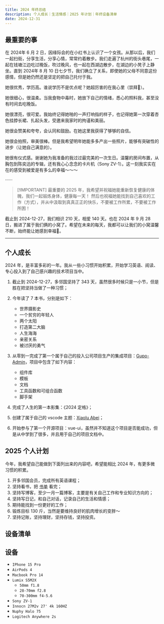 ```yaml
---
title: 2024 年终总结
description: 个人成长｜生活情感｜2025 年计划｜年终设备清单
date: 2024-12-31
---
```


## 最重要的事

在 2024年 6 月 2 日，因缘际会的在小红书上认识了一个女孩。从那以后，我们一起扫街，分享生活，分享心情，常常约着散步。我们走遍了杭州的街头巷尾，一起在钱塘江边吃过晚饭，吹过晚风，也一起在西湖边散步，在湖边的小凳子上静坐。直到 2024年 8 月 10 日七夕节，我们确立了关系，即使她的父母不同意这份感情，但是她仍然还是坚定的把自己托付于我。

她很优秀，学历高。谁说学历不是优点呢？她超厉害的在我心里（崇拜🤩）。

她很细心，很温柔。当我食物中毒时，她放下自己的情绪，悉心的照料我，甚至没有时间去吃晚饭。

她很漂亮，很可爱。我始终记得她啪的一声打响指的样子，也记得她第一次穿着杏色挂脖长裙、扎起头发，受邀来我家时的拘谨和美丽。

她很会赞美和夸夸，会认同和鼓励。在她这里我获得了够够的自信。

她很会拍照，审美很棒。但是我希望明年她能多多产出一些照片，能够有突破性的进步（让她自己满意的）。

她很有仪式感。谢谢她为我准备的我过过最完美的一次生日。温馨的房间布置，从胸包到陈奕迅的专辑，还有我心心念念的卡片机（Sony ZV-1）。这一刻我实实在在的感受到被爱是有多么的幸福～～～

······

> [!IMPORTANT] 最重要的
> 2025 年，我希望并祝福她能重新恢复健康的体魄，我们一起锻炼身体，健康每一天！
> 然后也祝福她能找到自己喜欢的工作（方式），并从中汲取到真真正正的快乐，不要被工作所累，不要被工作所困！

截止到 2024-12-27，我们相识 210 天，相爱 140 天。也在 2024 年 9 月 28 日，搬进了属于我们俩的小窝了。希望在未来的每天，我都可以让我们的小窝温馨不断，始终能让她感到幸福🥰。

---

## 个人成长

2024 年，是丰富多彩的一年。我从一些小习惯开始积累，开始学习英语、阅读、专心投入到了自己感兴趣的技术项目当中。

1. 截止到 2024-12-27，多邻国坚持了 343 天，虽然很多时候只是一小节，但是胜在把坚持当做了一种习惯；
2. 今年读了 7 本书，分别是如下：

   - 世界摄影史
   - 一个贫穷的年轻人
   - 两个太阳
   - 打造第二大脑
   - 人生海海
   - 亲密关系
   - 被讨厌的勇气

3. 从零到一完成了第一个属于自己的投入公司项目生产的集成项目：[Gupo-Admin](https://demo.group-ds.com/dev-business-kits-docs/)，项目中包含了如下内容：

   - 组件库
   - 模板
   - 文档
   - 工具函数和可组合函数
   - 脚手架

4. 完成了人生的第一本影集：《2024 定格》；
5. 创建了属于自己的 vscode 主题：[Xiaolu Abei](https://marketplace.visualstudio.com/items?itemName=xiaoluabei.xiaoluabei-vscode-theme)；
6. 开始参与了第一个开源项目：vue-ui，虽然并不知道这个项目是否能成功，但是从中学到了很多，并且用于自己的项目文档中。

## 2025 个人计划

今年，我希望自己能做到下面列出来的内容吧，希望能相比 2024 年，有更多微习惯的积累。

1. 开多邻国会员，完成所有英语课程；
2. 坚持看书，把 [书单](https://x.com/yangyixxxx/status/1870454396410327408?s=46) 看完；
3. 坚持写博客，至少一月一篇博客，主要是有关自己工作和专业知识方向的；
4. 坚持写日记，和自己对话，记录自己的生活和情感；
5. 期待能找到一份更好的工作；
6. 锻炼目标 130 斤，当然是要维持良好的肌肉增长的变胖～
7. 坚持记账，坚持理财，坚持存钱，坚持投资。

## 设备清单

## 设备

- `IPhone 15 Pro`
- `AirPods 4`
- `Macbook Pro 14`
- `Lumix S5M2X`
  - `50mm f1.8`
  - `28-70mm f2.8`
  - `70-300mm f4-5.6`
- `Sony ZV-1`
- `Innocn 27M2v 27' 4k 160HZ`
- `Nuphy Halo 75`
- `Logitech Anywhere 2s`
